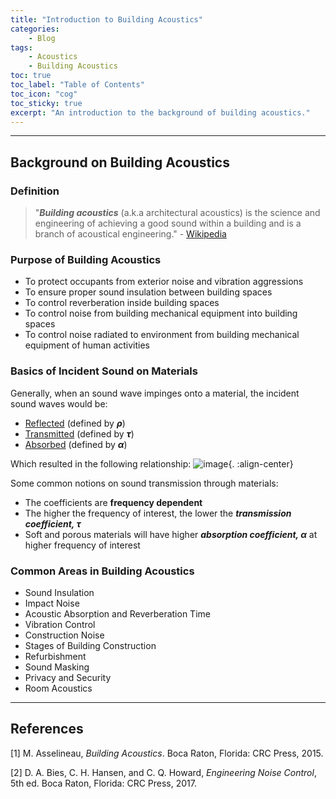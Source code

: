 ```yaml
---
title: "Introduction to Building Acoustics"
categories:
    - Blog
tags:
    - Acoustics
    - Building Acoustics
toc: true
toc_label: "Table of Contents"
toc_icon: "cog"
toc_sticky: true
excerpt: "An introduction to the background of building acoustics."
---
```


---

## Background on Building Acoustics
### Definition
  > "***Building acoustics*** (a.k.a architectural acoustics) is the science and engineering of achieving a good sound within a building and is a branch of acoustical engineering." - [Wikipedia](https://en.wikipedia.org/wiki/Architectural_acoustics)

### Purpose of Building Acoustics
  - To protect occupants from exterior noise and vibration aggressions
  - To ensure proper sound insulation between building spaces
  - To control reverberation inside building spaces
  - To control noise from building mechanical equipment into building spaces
  - To control noise radiated to environment from building mechanical equipment of human activities

### Basics of Incident Sound on Materials
Generally, when an sound wave impinges onto a material, the incident sound waves would be:
  
  - [Reflected](https://en.wikipedia.org/wiki/Reflection_(physics)) (defined by ***ρ***)
  - [Transmitted](https://en.wikipedia.org/wiki/Acoustic_transmission) (defined by ***τ***)
  - [Absorbed](https://en.wikipedia.org/wiki/Absorption_(acoustics)) (defined by ***α***)

Which resulted in the following relationship:
![image](https://user-images.githubusercontent.com/79191009/167236908-b360741f-a56c-49d5-8f63-631891cb81b3.png){. :align-center}

Some common notions on sound transmission through materials:
  - The coefficients are **frequency dependent**
  - The higher the frequency of interest, the lower the ***transmission coefficient, τ***
  - Soft and porous materials will have higher ***absorption coefficient, α*** at higher frequency of interest

### Common Areas in Building Acoustics
  - Sound Insulation
  - Impact Noise
  - Acoustic Absorption and Reverberation Time
  - Vibration Control
  - Construction Noise
  - Stages of Building Construction
  - Refurbishment
  - Sound Masking
  - Privacy and Security
  - Room Acoustics

---
## References
[1] M. Asselineau, *Building Acoustics*. Boca Raton, Florida: CRC Press, 2015.

[2] D. A. Bies, C. H. Hansen, and C. Q. Howard, *Engineering Noise Control*, 5th ed. Boca Raton, Florida: CRC Press, 2017.

